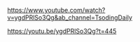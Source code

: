 https://www.youtube.com/watch?v=ygdPRlSo3Qg&ab_channel=TsodingDaily

https://youtu.be/ygdPRlSo3Qg?t=445
